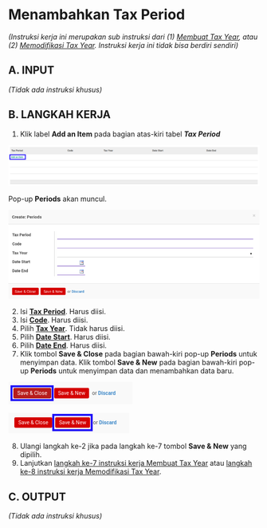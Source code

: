 # Menambahkan Tax Period

*(Instruksi kerja ini merupakan sub instruksi dari (1) [Membuat Tax Year](./membuat.md), atau (2) [Memodifikasi Tax Year](./memodifikasi.md). Instruksi kerja ini tidak bisa berdiri sendiri)*

## A. INPUT

*(Tidak ada instruksi khusus)*

## B. LANGKAH KERJA

1. Klik label **Add an Item** pada bagian atas-kiri tabel ***Tax Period***

![](../../img/tax-year/tombol-add-item-tax-period.png)

Pop-up **Periods** akan muncul.

![](../../img/tax-year/add-item-tax-period.png)

2. Isi **[Tax Period](./penjelasan.md#field-tax-period)**. Harus diisi.
3. Isi **[Code](./penjelasan.md#field-tax-period-code)**. Harus diisi.
4. Pilih **[Tax Year](./penjelasan.md#field-tax-period-tax-year)**. Tidak harus diisi.
5. Pilih **[Date Start](./penjelasan.md#field-tax-period-date-start)**. Harus diisi.
6. Pilih **[Date End](./penjelasan.md#field-tax-period-date-end)**. Harus diisi.
7. Klik tombol **Save & Close** pada bagian bawah-kiri pop-up **Periods** untuk menyimpan data. Klik tombol **Save & New** pada bagian bawah-kiri pop-up **Periods** untuk menyimpan data dan menambahkan data baru.

![](../../img/tax-year/tombol-save-close-tax-period.png)

![](../../img/tax-year/tombol-save-new-tax-period.png)

8. Ulangi langkah ke-2 jika pada langkah ke-7 tombol **Save & New** yang dipilih.
9. Lanjutkan [langkah ke-7 instruksi kerja Membuat Tax Year](./membuat.md#l7) atau [langkah ke-8 instruksi kerja Memodifikasi Tax Year](./memodifikasi.md#l8).

## C. OUTPUT

*(Tidak ada instruksi khusus)*
